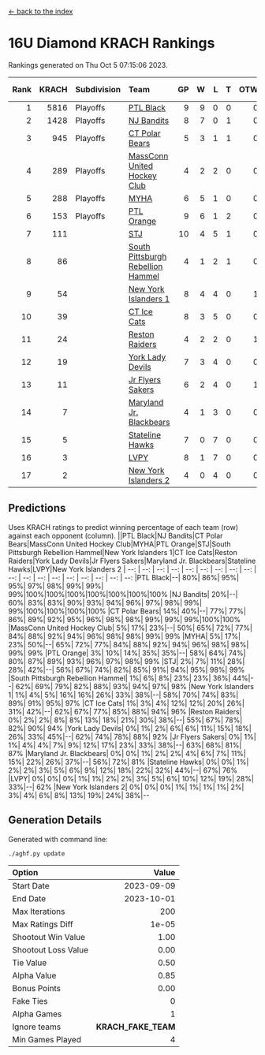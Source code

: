 [<- back to the index](readme.md)
# 16U Diamond KRACH Rankings
Rankings generated on Thu Oct  5 07:15:06 2023.

Rank|KRACH|Subdivision|Team|GP|W|L|T|OTW|OTL|SoS|Exp Wins|Win Diff
---:|---:|:---|:---|---:|---:|---:|---:|---:|---:|---:|---:|---:
1|5816|Playoffs|[PTL Black](https://gamesheetstats.com/seasons/3663/teams/140833/schedule)|9|9|0|0|0|0|96|9.8|-0.0
2|1428|Playoffs|[NJ Bandits](https://gamesheetstats.com/seasons/3663/teams/140836/schedule)|8|7|0|1|0|0|150|8.4|0.0
3|945|Playoffs|[CT Polar Bears](https://gamesheetstats.com/seasons/3663/teams/140834/schedule)|5|3|1|1|0|0|507|4.4|0.0
4|289|Playoffs|[MassConn United Hockey Club](https://gamesheetstats.com/seasons/3663/teams/140835/schedule)|4|2|2|0|0|0|2342|2.8|-0.0
5|288|Playoffs|[MYHA](https://gamesheetstats.com/seasons/3663/teams/140838/schedule)|6|5|1|0|0|0|219|5.9|0.0
6|153|Playoffs|[PTL Orange](https://gamesheetstats.com/seasons/3663/teams/140842/schedule)|9|6|1|2|0|0|51|7.9|0.0
7|111||[STJ](https://gamesheetstats.com/seasons/3663/teams/140841/schedule)|10|4|5|1|0|1|1201|5.4|0.0
8|86||[South Pittsburgh Rebellion Hammel](https://gamesheetstats.com/seasons/3663/teams/140839/schedule)|4|1|2|1|0|0|1385|2.4|0.0
9|54||[New York Islanders 1](https://gamesheetstats.com/seasons/3663/teams/140847/schedule)|8|4|4|0|1|0|230|4.9|0.0
10|39||[CT Ice Cats](https://gamesheetstats.com/seasons/3663/teams/140846/schedule)|8|3|5|0|0|0|890|3.9|0.0
11|24||[Reston Raiders](https://gamesheetstats.com/seasons/3663/teams/140850/schedule)|4|2|2|0|1|0|43|2.9|0.0
12|19||[York Lady Devils](https://gamesheetstats.com/seasons/3663/teams/140845/schedule)|7|3|4|0|0|1|804|3.9|0.0
13|11||[Jr Flyers Sakers](https://gamesheetstats.com/seasons/3663/teams/140843/schedule)|6|2|4|0|1|0|238|2.9|0.0
14|7||[Maryland Jr. Blackbears](https://gamesheetstats.com/seasons/3663/teams/140848/schedule)|4|1|3|0|0|1|1184|1.9|0.0
15|5||[Stateline Hawks](https://gamesheetstats.com/seasons/3663/teams/140840/schedule)|7|0|7|0|0|0|1158|0.9|0.0
16|3||[LVPY](https://gamesheetstats.com/seasons/3663/teams/140844/schedule)|8|1|7|0|0|0|178|1.9|0.0
17|2||[New York Islanders 2](https://gamesheetstats.com/seasons/3663/teams/140851/schedule)|4|0|4|0|0|0|70|0.9|0.0

## Predictions
Uses KRACH ratings to predict winning percentage of each team (row) against each opponent (column).
||PTL Black|NJ Bandits|CT Polar Bears|MassConn United Hockey Club|MYHA|PTL Orange|STJ|South Pittsburgh Rebellion Hammel|New York Islanders 1|CT Ice Cats|Reston Raiders|York Lady Devils|Jr Flyers Sakers|Maryland Jr. Blackbears|Stateline Hawks|LVPY|New York Islanders 2
| --: | --: | --: | --: | --: | --: | --: | --: | --: | --: | --: | --: | --: | --: | --: | --: | --: | --: 
|PTL Black|--| 80%| 86%| 95%| 95%| 97%| 98%| 99%| 99%| 99%|100%|100%|100%|100%|100%|100%|100%
|NJ Bandits| 20%|--| 60%| 83%| 83%| 90%| 93%| 94%| 96%| 97%| 98%| 99%| 99%|100%|100%|100%|100%
|CT Polar Bears| 14%| 40%|--| 77%| 77%| 86%| 89%| 92%| 95%| 96%| 98%| 98%| 99%| 99%| 99%|100%|100%
|MassConn United Hockey Club|  5%| 17%| 23%|--| 50%| 65%| 72%| 77%| 84%| 88%| 92%| 94%| 96%| 98%| 98%| 99%| 99%
|MYHA|  5%| 17%| 23%| 50%|--| 65%| 72%| 77%| 84%| 88%| 92%| 94%| 96%| 98%| 98%| 99%| 99%
|PTL Orange|  3%| 10%| 14%| 35%| 35%|--| 58%| 64%| 74%| 80%| 87%| 89%| 93%| 96%| 97%| 98%| 99%
|STJ|  2%|  7%| 11%| 28%| 28%| 42%|--| 56%| 67%| 74%| 82%| 85%| 91%| 94%| 95%| 98%| 99%
|South Pittsburgh Rebellion Hammel|  1%|  6%|  8%| 23%| 23%| 36%| 44%|--| 62%| 69%| 79%| 82%| 88%| 93%| 94%| 97%| 98%
|New York Islanders 1|  1%|  4%|  5%| 16%| 16%| 26%| 33%| 38%|--| 58%| 70%| 74%| 83%| 89%| 91%| 95%| 97%
|CT Ice Cats|  1%|  3%|  4%| 12%| 12%| 20%| 26%| 31%| 42%|--| 62%| 67%| 77%| 85%| 88%| 94%| 96%
|Reston Raiders|  0%|  2%|  2%|  8%|  8%| 13%| 18%| 21%| 30%| 38%|--| 55%| 67%| 78%| 82%| 90%| 94%
|York Lady Devils|  0%|  1%|  2%|  6%|  6%| 11%| 15%| 18%| 26%| 33%| 45%|--| 62%| 74%| 78%| 88%| 92%
|Jr Flyers Sakers|  0%|  1%|  1%|  4%|  4%|  7%|  9%| 12%| 17%| 23%| 33%| 38%|--| 63%| 68%| 81%| 87%
|Maryland Jr. Blackbears|  0%|  0%|  1%|  2%|  2%|  4%|  6%|  7%| 11%| 15%| 22%| 26%| 37%|--| 56%| 72%| 81%
|Stateline Hawks|  0%|  0%|  1%|  2%|  2%|  3%|  5%|  6%|  9%| 12%| 18%| 22%| 32%| 44%|--| 67%| 76%
|LVPY|  0%|  0%|  0%|  1%|  1%|  2%|  2%|  3%|  5%|  6%| 10%| 12%| 19%| 28%| 33%|--| 62%
|New York Islanders 2|  0%|  0%|  0%|  1%|  1%|  1%|  1%|  2%|  3%|  4%|  6%|  8%| 13%| 19%| 24%| 38%|--

## Generation Details

Generated with command line:
```
./aghf.py update
```

| Option | Value |
| :----- | ----: |
| Start Date | 2023-09-09 |
| End Date | 2023-10-01 |
| Max Iterations | 200 |
| Max Ratings Diff | 1e-05 |
| Shootout Win Value | 1.00 |
| Shootout Loss Value | 0.00 |
| Tie Value | 0.50 |
| Alpha Value | 0.85 |
| Bonus Points | 0.00 |
| Fake Ties | 0 |
| Alpha Games | 1 |
| Ignore teams | __KRACH_FAKE_TEAM__ |
| Min Games Played | 4 |

